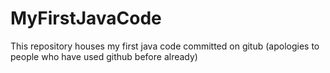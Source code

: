 # MyFirstJavaCode
This repository houses my first java code committed on gitub (apologies to people who have used github before already)
